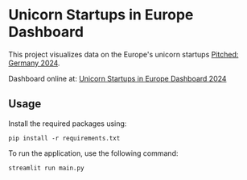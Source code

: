 # Unicorn Startups in Europe Dashboard

This project visualizes data on the Europe's unicorn startups [Pitched: Germany 2024](https://pitchbook.com/news/articles/unicorn-startups-list-trends).

Dashboard online at: [Unicorn Startups in Europe Dashboard 2024](https://unicorns-europe.streamlit.app/)

## Usage

Install the required packages using:

```
pip install -r requirements.txt
```


To run the application, use the following command:
  
```
streamlit run main.py
```